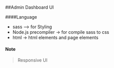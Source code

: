 ##Admin Dashboard UI

####Language

- sass --> for Styling
- Node.js precompiler -> for compile sass to css
- html -> html elements and page elements 


#### Note

> Responsive UI 